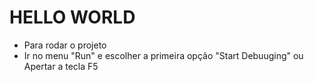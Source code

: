 # HELLO WORLD

 - Para rodar o projeto
 - Ir no menu "Run" e escolher a primeira opção "Start Debuuging" ou
 Apertar a tecla F5